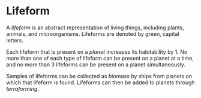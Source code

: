 # Lifeform

A *lifeform* is an abstract representation of living things, including plants, animals, and microorganisms. Lifeforms are denoted by green, capital letters. 

Each lifeform that is present on a *planet* increases its habitability by 1. No more than one of each type of lifeform can be present on a planet at a time, and no more than 3 lifeforms can be present on a planet simultaneously. 

Samples of lifeforms can be collected as *biomass* by ships from planets on which that lifeform is found. Lifeforms can then be added to planets through *terraforming*.
